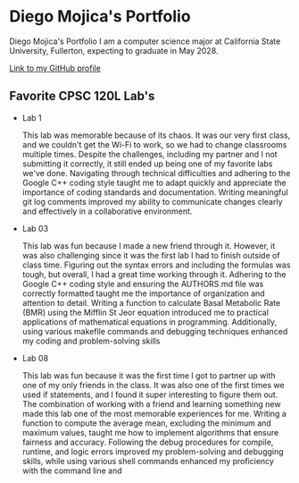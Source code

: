 # Diego Mojica's Portfolio 

Diego Mojica's Portfolio I am a computer science major at California State University, Fullerton, expecting to graduate in May 2028.

[Link to my GitHub profile](https://github.com/Diegomojica1)

## Favorite CPSC 120L Lab's
* Lab 1
  
  This lab was memorable because of its chaos. It was our very first class, and we couldn't get the Wi-Fi to work, so we had to change classrooms multiple times. Despite the challenges, including my partner and I not submitting it correctly, it still ended up being one of my favorite labs we've done. Navigating through technical difficulties and adhering to the Google C++ coding style taught me to adapt quickly and appreciate the importance of coding standards and documentation. Writing meaningful git log comments improved my ability to communicate changes clearly and effectively in a collaborative environment.

* Lab 03

  This lab was fun because I made a new friend through it. However, it was also challenging since it was the first lab I had to finish outside of class time. Figuring out the syntax errors and including the formulas was tough, but overall, I had a great time working through it. Adhering to the Google C++ coding style and ensuring the AUTHORS.md file was correctly formatted taught me the importance of organization and attention to detail. Writing a function to calculate Basal Metabolic Rate (BMR) using the Mifflin St Jeor equation introduced me to practical applications of mathematical equations in programming. Additionally, using various makefile commands and debugging techniques enhanced my coding and problem-solving skills

* Lab 08 

   This lab was fun because it was the first time I got to partner up with one of my only friends in the class. It was also one of the first times we used if statements, and I found it super interesting to figure them out. The combination of working with a friend and learning something new made this lab one of the most memorable experiences for me. Writing a function to compute the average mean, excluding the minimum and maximum values, taught me how to implement algorithms that ensure fairness and accuracy. Following the debug procedures for compile, runtime, and logic errors improved my problem-solving and debugging skills, while using various shell commands enhanced my proficiency with the command line and
